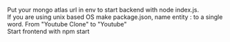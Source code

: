 Put your mongo atlas url in env to start backend with node index.js. 
<br>
If you are using unix based OS make package.json, name entity : to a single word. From "Youtube Clone" to "Youtube"
<br>
Start frontend with npm start
